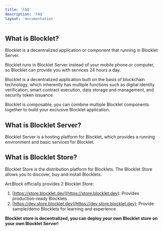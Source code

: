 ```yaml
---
title: 'FAQ'
description: 'FAQ'
layout: 'documentation'
---
```


## What is Blocklet?

Blocklet is a decentralized application or component that running in Blocklet Server.

Blocklet runs in Blocklet Server instead of your mobile phone or computer, so Blocklet can provide you with services 24 hours a day.

Blocklet is a decentralized application built on the basis of blockchain technology, which inherently has multiple functions such as digital identity verification, smart contract execution, data storage and management, and security token issuance.

Blocklet is composable, you can combine multiple Blocklet components together to build your exclusive Blocklet application.

## What is Blocklet Server?

Blocklet Server is a hosting platform for Blocklet, which provides a running environment and basic services for Blocklet.

## What is Blocklet Store?

Blocklet Store is the distribution platform for Blocklets. The Blocklet Store allows you to discover, buy and install Blocklets.

ArcBlock officially provides 2 Blocklet Store:

1. [https://store.blocklet.dev](https://store.blocklet.dev): Provides production-ready Blocklets
2. [https://dev.store.blocklet.dev](https://dev.store.blocklet.dev): Provide sample/demo Blocklets for learning and experience

**Blocklet store is decentralized, you can deploy your own Blocklet store on your own Blocklet Server!**
